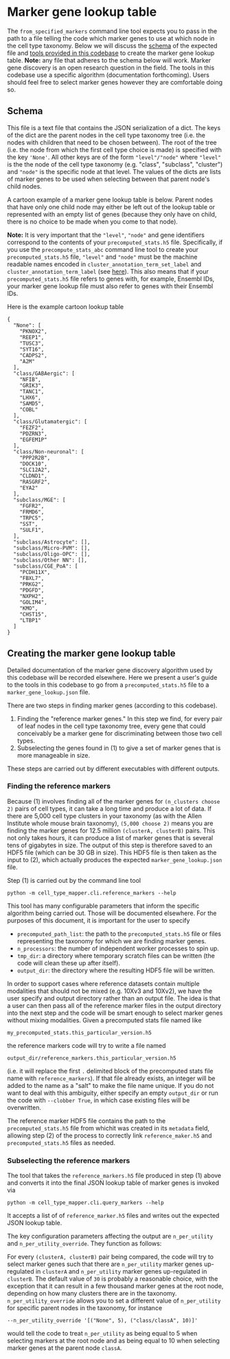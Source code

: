 # Marker gene lookup table

The `from_specified_markers` command line tool expects you to pass in the path
to a file telling the code which marker genes to use at which node in the
cell type taxonomy. Below we will discuss the [schema](#Schema) of the expected
file and
[tools provided in this codebase](#creating-the-marker-gene-lookup-table) to
create the marker gene lookup table. **Note:** any file that adheres to the
schema below will work. Marker gene discovery is an open research question in
the field. The tools in this codebase use a specific algorithm (documentation
forthcoming). Users should feel free to select marker genes however they
are comfortable doing so.

## Schema

This file is a text file that contains the JSON
serialization of a dict. The keys of the dict are the parent nodes in the
cell type taxonomy tree (i.e. the nodes with children that need to be chosen
between). The root of the tree (i.e. the node from which the first cell type
choice is made) is specified with the key `'None'`. All other keys are of the
form `"level"/"node"` where `"level"` is the the node of the cell type taxonomy
(e.g. "class", "subclass", "cluster") and `"node"` is the specific node
at that level. The values of the dicts are lists of marker genes to be used
when selecting between that parent node's child nodes.

A cartoon example of a marker gene lookup table is below. Parent nodes
that have only one child node may either be left out of the lookup table
or represented with an empty list of genes (because they only have on child,
there is no choice to be made when you come to that node).

**Note:** It is very important that the `"level"`, `"node"` and gene identifiers
correspond to the contents of your `precomputed_stats.h5` file. Specifically,
if you use the `precompute_stats_abc` command line tool to create your
`precomputed_stats.h5` file, `"level"` and `"node"`
must be the machine readable names encoded in `cluster_annotation_term_set_label`
and `cluster_annotation_term_label`
(see [here](precomputed_stats_file.md#taxonomy-containing-csv-files)).
This also means that if your `precomputed_stats.h5` file refers to genes
with, for example, Ensembl IDs, your marker gene lookup file must also refer
to genes with their Ensembl IDs.

Here is the example cartoon lookup table
```
{
  "None": [
    "PKNOX2",
    "REEP1",
    "TUSC3",
    "SYT16",
    "CADPS2",
    "A2M"
  ],
  "class/GABAergic": [
    "NFIB",
    "GRIK3",
    "TANC1",
    "LHX6",
    "SAMD5",
    "COBL"
  ],
  "class/Glutamatergic": [
    "FEZF2",
    "PDZRN3",
    "EGFEM1P"
  ],
  "class/Non-neuronal": [
    "PPP2R2B",
    "DOCK10",
    "SLC12A2",
    "CLDND1",
    "RASGRF2",
    "EYA2"
  ],
  "subclass/MGE": [
    "FGFR2",
    "FRMD6",
    "TRPC5",
    "SST",
    "SULF1",
  ],
  "subclass/Astrocyte": [],
  "subclass/Micro-PVM": [],
  "subclass/Oligo-OPC": [],
  "subclass/Other NN": [],
  "subclass/CGE_PoA": [
    "PCDH11X",
    "FBXL7",
    "PRKG2",
    "PDGFD",
    "NXPH2",
    "GOLIM4",
    "KMO",
    "CHST15",
    "LTBP1"
  ]
}
```

## Creating the marker gene lookup table

Detailed documentation of the marker gene discovery algorithm used by this
codebase will be recorded elsewhere. Here we present a user's guide to the
tools in this codebase to go from a `precomputed_stats.h5` file to a
`marker_gene_lookup.json` file.

There are two steps in finding marker genes (according to this codebase).

1. Finding the "reference marker genes." In this step we find, for every pair of leaf nodes in the cell type taxonomy tree, every gene that could conceivably be
a marker gene for discriminating between those two cell types.
2. Subselecting the genes found in (1) to give a set of marker genes that is
more manageable in size.

These steps are carried out by different executables with different outputs.

### Finding the reference markers

Because (1) involves finding all of the marker genes for `(n_clusters choose 2)`
pairs of cell types, it can take a long time and produce a lot of data. If
there are 5,000 cell type clusters in your taxonomy (as with the Allen Institute
whole mouse brain taxonomy), `(5,000 choose 2)` means you are finding the marker genes for 12.5 million `(clusterA, clusterB)` pairs. This not only takes hours,
it can produce a list of marker genes that is several tens of gigabytes in size.
The output of this step is therefore saved to an HDF5 file (which can be 30 GB
in size). This HDF5 file is then taken as the input to (2), which actually
produces the expected `marker_gene_lookup.json` file.

Step (1) is carried out by the command line tool
```
python -m cell_type_mapper.cli.reference_markers --help
```
This tool has many configurable parameters that inform the specific algorithm
being carried out. Those will be documented elsewhere. For the purposes of
this document, it is important for the user to specify

- `precomputed_path_list`: the path to the `precomputed_stats.h5` file or files
representing the taxonomy for which we are finding marker genes.
- `n_processors`: the number of independent worker processes to spin up.
- `tmp_dir`: a directory where temporary scratch files can be written (the
code will clean these up after itself).
- `output_dir`: the directory where the resulting HDF5 file will be written.

In order to support cases where reference datasets contain multiple modalities
that should not be mixed (e.g. 10Xv3 and 10Xv2), we have the user specify and
output directory rather than an output file. The idea is that a user can then
pass all of the reference marker files in the output directory into the next
step and the code will be smart enough to select marker genes without mixing
modalities. Given a precomputed stats file named like
```
my_precomputed_stats.this_particular_version.h5
```
the reference markers code will try to write a file named
```
output_dir/reference_markers.this_particular_version.h5
```
(i.e. it will replace the first `.` delimited block of the precomputed stats
file name with `reference_markers`). If that file already exists, an integer
will be added to the name as a "salt" to make the file name unique. If you do
not want to deal with this ambiguity, either specify an empty `output_dir` or
run the code with `--clobber True`, in which case existing files will be
overwritten.

The reference marker HDF5 file contains the path to the `precomputed_stats.h5` file from whichit was  created in its `metadata` field, allowing step (2)
of the process to correctly link `reference_maker.h5` and `precomputed_stats.h5`
files as needed.

### Subselecting the reference markers

The tool that takes the `reference_markers.h5` file produced in step (1) above
and converts it into the final JSON lookup table of marker genes is invoked via
```
python -m cell_type_mapper.cli.query_markers --help
```
It accepts a list of of `reference_marker.h5` files and writes out the expected
JSON lookup table.

The key configuration parameters affecting the output are `n_per_utility` and
`n_per_utility_override`. They function as follows:

For every `(clusterA, clusterB)` pair being compared, the code will try to
select marker genes such that there are `n_per_utility` marker genes
up-regulated in `clusterA` and `n_per_utility` marker genes up-regulated in
`clusterB`. The default value of `30` is probably a reasonable choice, with the
exception that it can result in a few thousand marker genes at the root node,
depending on how many clusters there are in the taxonomy.
`n_per_utility_override` allows you to set a different value of `n_per_utility`
for specific parent nodes in the taxonomy, for instance
```
--n_per_utility_override '[("None", 5), ("class/classA", 10)]'
```
would tell the code to treat `n_per_utility` as being equal to 5 when selecting
markers at the root node and as being equal to 10 when selecting marker genes
at the parent node `classA`.
